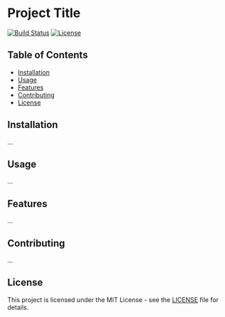 # Project Title

[![Build Status](https://img.shields.io/travis/username/repo.svg)](https://travis-ci.org/username/repo)
[![License](https://img.shields.io/badge/License-MIT-blue.svg)](LICENSE)

## Table of Contents
- [Installation](#installation)
- [Usage](#usage)
- [Features](#features)
- [Contributing](#contributing)
- [License](#license)

## Installation

...

## Usage

...

## Features

...

## Contributing

...

## License

This project is licensed under the MIT License - see the [LICENSE](LICENSE) file for details.
